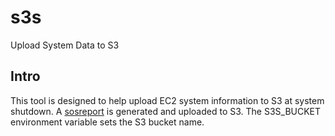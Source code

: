 s3s
===

Upload System Data to S3

Intro
-----

This tool is designed to help upload EC2 system information to S3 at system shutdown.  A [sosreport](https://github.com/sosreport/sos) is generated and uploaded to S3.  The S3S_BUCKET environment variable sets the S3 bucket name.
